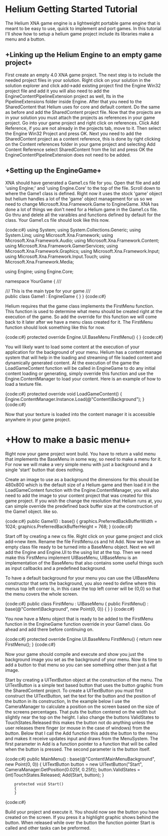 # Helium Getting Started Tutorial


The Helium XNA game engine is a lightweight portable game engine that is meant to be easy to use, quick to implement and port games. In this tutorial I'll show how to setup a helium game project include its libraries make a menu and a button.

## +Linking up the Helium Engine to an empty game project+

First create an empty 4.0 XNA game project. The next step is to include the needed project files in your solution. Right click on your solution in the solution explorer and click add->add existing project find the Engine Win32 project file and add it you will also need to add the EngineContentPipelineExtension project as well, Its in the PipelineExtensions folder inside Engine. After that you need to the SharedContent that Helium uses for core and default content. Do the same as before and add the SharedContent project file. Now that the projects are in your solution you must attach the projects as references in your game project. Go into your game project and right click on references. Click Add Reference, if you are not already in the projects tab, move to it. Then select the Engine Win32 Project and press OK. Next you need to add the SharedContent project as a content reference, this is done by right clicking on the Content references folder in your game project and selecting Add Content Reference select SharedContent from the list and press OK the EngineContentPipelineExtension does not need to be added.

## +Setting up the EngineGame+

XNA should have generated a Game1.cs file for you. Open that file and add 'using Engine;' and 'using Engine.Core' to the top of the file. Scroll down to where the Game1 class is defined. Right now it uses the stock 'game' object but helium handles a lot of the 'game' object management for us so we need to change Microsoft.Xna.Framework.Game to EngineGame. XNA has done a lot of things we don't need for a Helium game in the Game1.cs file. Go thru and delete all the varaibles and functions defined by default for the class. Your Game1.cs file should look like this now.

{code:c#}
using System;
using System.Collections.Generic;
using System.Linq;
using Microsoft.Xna.Framework;
using Microsoft.Xna.Framework.Audio;
using Microsoft.Xna.Framework.Content;
using Microsoft.Xna.Framework.GamerServices;
using Microsoft.Xna.Framework.Graphics;
using Microsoft.Xna.Framework.Input;
using Microsoft.Xna.Framework.Input.Touch;
using Microsoft.Xna.Framework.Media;

using Engine;
using Engine.Core;

namespace YourGame
{
    /// <summary>
    /// This is the main type for your game
    /// </summary>
    public class Game1 : EngineGame
    {
    }
}
{code:c#}

Helium requires that the game class implements the FirstMenu function. This function is used to determine what menu should be created right at the execution of the game. So add the override for this function we will come back to it later after we have a menu class created for it. The FirstMenu function should look something like this for now.

{code:c#}
        protected override Engine.UI.BaseMenu FirstMenu()
        {
        }
{code:c#}

You will likely want to load some content at the execution of your application for the background of your menu. Helium has a content manage system that will help in the loading and streaming of file loaded content and dynamically generated content. At the execution of the game the LoadGameContent function will be called in EngineGame to do any initial content loading or generating, simply override this function and use the Engine.ContentManager to load your content. Here is an example of how to load a texture file.

{code:c#}
        protected override void LoadGameContent()
        {
            Engine.ContentManager.Instance.Load<Texture2D>(@"Content\Background");
        }
{code:c#}

Now that your texture is loaded into the content manager it is accessible anywhere in your game project.

# +How to make a basic menu+

Right now your game project wont build. You have to return a valid menu that implements the BaseMenu in some way, so need to make a menu for it. For now we will make a very simple menu with just a background and a single 'start' button that does nothing.

Create an image to use as a background the dimensions for this should be 480x800 which is the default size of a Helium game and then load it in the LoadGameContent function with the Engine.ContentManager, you will also need to add the image to your content project that was created for this game project. If you wish the change the resolution that Helium runs at, you can simple override the predefined back buffer size at the construction of the Game1 object. like so.

{code:c#}
        public Game1()
            : base()
        {
            graphics.PreferredBackBufferWidth = 1024;
            graphics.PreferredBackBufferHeight = 768;
        }
{code:c#}

Start off by creating a new cs file. Right click on your game project and click add->new item. Rename the file FirstMenu.cs and hit Add. Now we have an empty class file ready to be turned into a BaseMenu object. Next we will add the Engine and Engine.UI to the using list at the top. Then we need make this FirstMenu implement UIBaseMenu, UIBaseMenu is an implementation of the BaseMenu that also contains some useful things such as input callbacks and a predefined background.

To have a default background for your menu you can use the UIBaseMenu constructor that sets the background, you also need to define where this menus top left corner is, in this case the top left corner will be {0,0} so that the menu covers the whole screen.

{code:c#}
    public class FirstMenu : UIBaseMenu
    {
        public FirstMenu()
            : base(@"Content\Background", new Point(0, 0))
        {
        }
    }
{code:c#}

You now have a Menu object that is ready to be added to the FirstMenu function in the EngineGame function override in your Game1 class. Go ahead and add there before continuing on.

{code:c#}
        protected override Engine.UI.BaseMenu FirstMenu()
        {
                return new FirstMenu();
        }
{code:c#}

Now your game should compile and execute and show you just the background image you set as the background of your menu. Now its time to add a button to that menu so you can see something other then just a flat image. 

Start by creating a UITextButton object at the construction of the menu. The UITextButton is a simple text based button that uses the button graphic from the SharedContent project. To create a UITextButton you must first construct the UITextButton, set the text for the button and the position of the button in its construction, In the example below I use the CameraManager to calculate a position on the screen based on the size of the screens percentages. That puts the button centered on the width but slightly near the top on the height. I also change the buttons ValidStates to TouchStates.Released this makes the button not do anything unless the user releases there finger (or mouse in the case of windows) from the button. Below that I call the Add function this adds the button to the menu and makes it receive updates input and draws from the MenuSystem. The first parameter in Add is a function pointer to a function that will be called when the button is pressed. The second parameter is the button itself.

{code:c#}
        public MainMenu()
            : base(@"Content\MainMenuBackground", new Point(0, 0))
        {
            UITextButton button = new UITextButton("Start", CameraManager.GetPosition(0.025f, 0.25f));
            button.ValidStates = (int)TouchStates.Released;
            Add(Start, button);
        }

        protected void Start()
        {
        }
{code:c#}

Build your project and execute it. You should now see the button you have created on the screen. If you press it a highlight graphic shows behind the button. When released while over the button the function pointer Start is called and other tasks can be preformed.